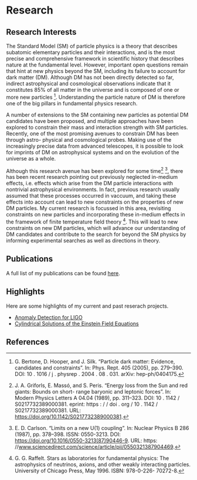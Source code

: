 # Research

## Research Interests

The Standard Model (SM) of particle physics is a theory that describes subatomic elementary particles
and their interactions, and is the most precise and comprehensive framework in scientific history that
describes nature at the fundamental level. However, important open questions remain that hint at new
physics beyond the SM, including its failure to account for dark matter (DM). Although DM has not been
directly detected so far, indirect astrophysical and cosmological observations indicate that it constitutes
85% of all matter in the universe and is composed of one or more new particles [^1]. Understanding the
particle nature of DM is therefore one of the big pillars in fundamental physics research.

A number of extensions to the SM containing new particles as potential DM candidates have been
proposed, and multiple approaches have been explored to constrain their mass and interaction strength
with SM particles. Recently, one of the most promising avenues to constrain DM has been through astro-
physical and cosmological probes. Making use of the increasingly precise data from advanced telescopes,
it is possible to look for imprints of DM on astrophysical systems and on the evolution of the universe as
a whole. 

Although this research avenue has been explored for some time[^2] [^3], there has been recent research pointing out previously neglected in-medium effects, i.e. effects which arise from the DM particle interactions with nontrivial astrophysical environments. In fact, previous research usually assumed that these processes occurred in vaccuum, and taking these effects into account can lead to new constraints on the properties of new DM particles. My current research is focussed in this area, revisiting constraints on new particles and incorporating these in-medium effects in the framework of finite temperature field theory [^4]. This will lead to new constraints on new DM particles, which will advance our understanding of DM candidates and contribute to the search for
beyond the SM physics by informing experimental searches as well as directions in theory.

## Publications

A full list of my publications can be found [here](./all_publications.md).

## Highlights

Here are some highlights of my current and past reserach projects. 

 - [Anomaly Detection for LIGO](./highlights/LIGO/index.md)
 - [Cylindrical Solutions of the Einstein Field Equations](./highlights/cylindrical_solutions/index.md)




## References

[^1]: G. Bertone, D. Hooper, and J. Silk. “Particle dark matter: Evidence, candidates and constraints”.
In: Phys. Rept. 405 (2005), pp. 279–390. DOI: 10 . 1016 / j . physrep . 2004 . 08 . 031. arXiv:
hep-ph/0404175.

[^2]: J. A. Griforls, E. Massó, and S. Peris. “Energy loss from the Sun and red giants: Bounds on short-
range baryonic and leptonic forces”. In: Modern Physics Letters A 04.04 (1989), pp. 311–323. DOI:
10 . 1142 / S0217732389000381. eprint: https : / / doi . org / 10 . 1142 / S0217732389000381.
URL: https://doi.org/10.1142/S0217732389000381.

[^3]: E. D. Carlson. “Limits on a new U(1) coupling”. In: Nuclear Physics B 286 (1987), pp. 378–398.
ISSN: 0550-3213. DOI: https://doi.org/10.1016/0550-3213(87)90446-9. URL: https:
//www.sciencedirect.com/science/article/pii/0550321387904469.

[^4]: G. G. Raffelt. Stars as laboratories for fundamental physics: The astrophysics of neutrinos, axions,
and other weakly interacting particles. University of Chicago Press, May 1996. ISBN: 978-0-226-
70272-8.

